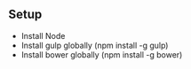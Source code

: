 


## Setup
- Install Node
- Install gulp globally (npm install -g gulp)
- Install bower globally (npm install -g bower)